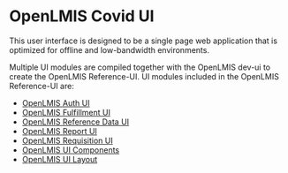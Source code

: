 # OpenLMIS Covid UI
This user interface is designed to be a single page web application that is optimized for offline and low-bandwidth environments.

Multiple UI modules are compiled together with the OpenLMIS dev-ui to create the OpenLMIS Reference-UI. UI modules included in the OpenLMIS Reference-UI are:
* [OpenLMIS Auth UI](https://github.com/OpenLMIS/openlmis-auth-ui)
* [OpenLMIS Fulfillment UI](https://github.com/OpenLMIS/openlmis-fulfillment-ui)
* [OpenLMIS Reference Data UI](https://github.com/OpenLMIS/openlmis-referencedata-ui)
* [OpenLMIS Report UI](https://github.com/OpenLMIS/openlmis-report-ui)
* [OpenLMIS Requisition UI](https://github.com/OpenLMIS/openlmis-requisition-ui)
* [OpenLMIS UI Components](https://github.com/OpenLMIS/openlmis-ui-components)
* [OpenLMIS UI Layout](https://github.com/OpenLMIS/openlmis-ui-layout)

